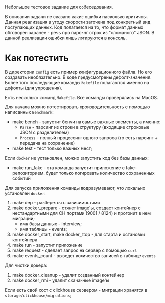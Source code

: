Небольшое тестовое задание для собеседования.

В описании задачи не сказано какие ошибки насколько критичны. Данная реализация в угоду скорости заточена под конкретный вид поступающих данных. Код полагается на то, что формат данных обговорен заранее - речь про парсинг строк из "сломаного" JSON. В данной реализации ошибки лишь логируются в консоль.  

# Как потестить
В директории `config` есть пример конфигурационного файла. Но его создавать необязательно. В коде предусмотрены дефолт-значения. Более того последующие команды `Makefile` полагаются именно на дефолты (для упрощения). 

Есть несколько команд `Makefile`.
Все команды проверялись на MacOS.

Для начала можно потестировать производительность с помощью написанных `Benchmark`:
 - make bench - запустит бенчи на самые важные элементы, а именно:
    - `Parse` - парсинг из строки в структуру (входящие строковые JSON с разделителем)
    - `Process` - полный процессинг одного запроса (то есть парсинг + передача на сохранение)
 - make test - тест только важных мест;

Если `docker` не установлен, можно запустить код без базы данных:
 - make run_fake - эта команда запустит приложение с fake-репозиторием. будет только логировать количество сохраненных событий

Для запуска приложения команды подразумевают, что локально установлен `docker`:
1. make dep - разберется с зависимостями
2. make docker_prepare - стянет image'ы, создаст контейнер с нестандартными для CH портами (9001 / 8124) и прогонит в нем миграции;
   - имя базы данных - interview;
   - имя таблицы - events;
3. make docker_start, make docker_stop - для старта и остановки контейнера
4. make run - запустит приложение
5. make request - сделает запрос на сервер с помощью `curl`
6. make events_count - выведет количество записей в таблице `events`

Для чистки докера:
1. make docker_cleanup - удалит созданный контейнер
2. make docker_rmi - удалит скачанные image'ы

Если есть свой хост с clickhouse сервером - миграции хранятся в `storage/clickhouse/migrations`;